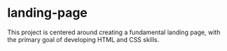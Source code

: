 # landing-page
This project is centered around creating a fundamental landing page, with the primary goal of developing HTML and CSS skills.